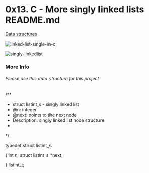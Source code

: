 # 0x13. C - More singly linked lists README.md

[Data structures](https://alx-intranet.hbtn.io/concepts/120 "Data structure")

![linked-list-single-in-c](https://user-images.githubusercontent.com/113618032/204251136-f3313e0e-0d38-4e35-a79b-944731e97932.png)

![singly-linkedlist](https://user-images.githubusercontent.com/113618032/204249242-452862de-e138-47ef-9771-f0a0066b0251.png)

### More Info
###### Please use this data structure for this project:

/**
 * struct listint_s - singly linked list
 * @n: integer
 * @next: points to the next node
 * Description: singly linked list node structure
 * 
 */
 
typedef struct listint_s

{
    int n;
    struct listint_s *next;
    
} listint_t;
